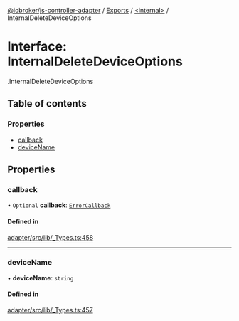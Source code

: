 [@iobroker/js-controller-adapter](../README.md) / [Exports](../modules.md) / [<internal\>](../modules/internal_.md) / InternalDeleteDeviceOptions

# Interface: InternalDeleteDeviceOptions

[<internal>](../modules/internal_.md).InternalDeleteDeviceOptions

## Table of contents

### Properties

- [callback](internal_.InternalDeleteDeviceOptions.md#callback)
- [deviceName](internal_.InternalDeleteDeviceOptions.md#devicename)

## Properties

### callback

• `Optional` **callback**: [`ErrorCallback`](../modules/internal_.md#errorcallback)

#### Defined in

[adapter/src/lib/_Types.ts:458](https://github.com/ioBroker/ioBroker.js-controller/blob/b9cc8f0d/packages/adapter/src/lib/_Types.ts#L458)

___

### deviceName

• **deviceName**: `string`

#### Defined in

[adapter/src/lib/_Types.ts:457](https://github.com/ioBroker/ioBroker.js-controller/blob/b9cc8f0d/packages/adapter/src/lib/_Types.ts#L457)
